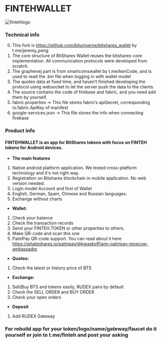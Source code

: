 # FINTEHWALLET 

![fintehlogo](https://i.imgur.com/Ft6fdWk.jpg)



### Technical info
0. This fork is https://github.com/bituniverse/bitshares_wallet by t.me/jeremy_peng 
1. The core structure of BitShares Wallet reuses the bitshares-core implementation. All communication protocols were developed from scratch.
2. The graphenej part is from smartcoinswallet by t.me/kenCode, and is used to read the .bin file when logging in with wallet model
3. The quotes data at fixed time, and haven’t finished developing the protocol using websocket to let the server push the data to the clients.
4. The source contains the code of firebase and fabric, and you need add them by yourself.
5. fabric.properties -> This file stores fabric’s apiSecret, corresponding io.fabric.ApiKey of manifest
6. google-services.json -> This file stores the info when connecting firebase
 
### Product info
#### FINTEHWALLET is an app for BitShares tokens with focus on FINTEH tokens for Android devices.

* **The main features**

 1. Native android platform application. We tested cross-platform technology and it's not right way.
 2. Registration on Bitshares blockchain in mobile application. No web version needed.
 3. Login model Account and first of Wallet
 4. English, German, Spain, Chinese and Russian languages.
 5. Exchange without charts
 
* **Wallet:**
1. Check your balance
2. Check the transaction records
3. Send your FINTEH.TOKEN or other properties to others.
4. Make QR-code and scan this one
5. PalmPay QR-code support. You can read about it here https://whaleshares.io/palmpay/@kwaskoff/ann-palmpay-moscow-ambassador

* **Quotes:**
 
1. Check the latest or history price of BTS
 
* **Exchange:**
 
1. Sell/Buy BTS and tokens easily, RUDEX pairs by default
2. Check the SELL ORDER and BUY ORDER
3. Check your open orders

* **Deposit**

1. Add RUDEX Gateway

### For rebuild app for your token/logo/name/gateway/faucet do it yourself or join to t.me/finteh and post your asking 
